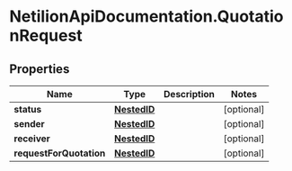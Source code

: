 # NetilionApiDocumentation.QuotationRequest

## Properties
Name | Type | Description | Notes
------------ | ------------- | ------------- | -------------
**status** | [**NestedID**](NestedID.md) |  | [optional] 
**sender** | [**NestedID**](NestedID.md) |  | [optional] 
**receiver** | [**NestedID**](NestedID.md) |  | [optional] 
**requestForQuotation** | [**NestedID**](NestedID.md) |  | [optional] 


